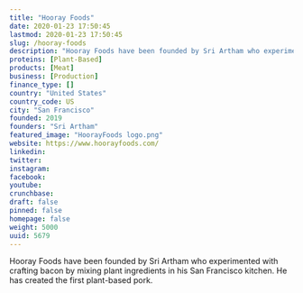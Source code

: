 ```yaml
---
title: "Hooray Foods"
date: 2020-01-23 17:50:45
lastmod: 2020-01-23 17:50:45
slug: /hooray-foods
description: "Hooray Foods have been founded by Sri Artham who experimented with crafting bacon by mixing plant ingredients in his San Francisco kitchen. He has created the first plant-based pork."
proteins: [Plant-Based]
products: [Meat]
business: [Production]
finance_type: []
country: "United States"
country_code: US
city: "San Francisco"
founded: 2019
founders: "Sri Artham"
featured_image: "HoorayFoods logo.png"
website: https://www.hoorayfoods.com/
linkedin: 
twitter: 
instagram: 
facebook: 
youtube: 
crunchbase: 
draft: false
pinned: false
homepage: false
weight: 5000
uuid: 5679
---
```

Hooray Foods have been founded by Sri Artham who experimented with crafting bacon by mixing plant ingredients in his San Francisco kitchen. He has created the first plant-based pork.
